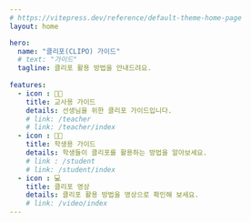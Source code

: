 ```yaml
---
# https://vitepress.dev/reference/default-theme-home-page
layout: home

hero:
  name: "클리포(CLIPO) 가이드"
  # text: "가이드"
  tagline: 클리포 활용 방법을 안내드려요.
  
features:
  - icon : 🧑‍🏫
    title: 교사용 가이드
    details: 선생님을 위한 클리포 가이드입니다.
    # link: /teacher
    # link: /teacher/index
  - icon : 🧑‍🎓
    title: 학생용 가이드
    details: 학생들이 클리포를 활용하는 방법을 알아보세요.
    # link : /student
    # link: /student/index
  - icon : 💻
    title: 클리포 영상
    details: 클리포 활용 방법을 영상으로 확인해 보세요.
    # link: /video/index
---
```


